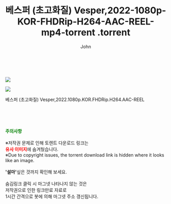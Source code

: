 ﻿---
layout: post
title:  "                   베스퍼 (초고화질) Vesper,2022-1080p-KOR-FHDRip-H264-AAC-REEL-mp4-torrent                .torrent"
author: John
categories: [ 영화 ]
tags: [  ]
image: https://torrentrj57.com/uploadfile/full/7c810c4ab4c479813fea441d2aec9d0a93dd4d80.jpg"/></p><p><img src="https://torrentrj57.com/uploadfile/full/e5d05023c23cdfe126fcd0f5649d3ab1d0b89400.jpg 
description: "                   베스퍼 (초고화질) Vesper,2022-1080p-KOR-FHDRip-H264-AAC-REEL-mp4-torrent                 torrent 정보 공유"
toc: true
toc_sticky: true
---

<br>
<p><img src="https://torrentrj57.com/uploadfile/full/7c810c4ab4c479813fea441d2aec9d0a93dd4d80.jpg"/></p><p><img src="https://torrentrj57.com/uploadfile/full/e5d05023c23cdfe126fcd0f5649d3ab1d0b89400.jpg"/></p>
 베스퍼 (초고화질) Vesper,2022.1080p.KOR.FHDRip.H264.AAC-REEL  
    
<br><br><br>
<p data-ke-size="size16"><b><span style="color: green;">주의사항</span></b><br /><br />※저작권 문제로 인해 토렌트 다운로드 링크는<br /><b><span style="color: red;">유사 이미지</span></b>에 숨겨뒀습니다.<br />※Due to copyright issues, the torrent download link is hidden where it looks like an image.<br /><br /><b>'설마'</b>싶은 것까지 확인해 보세요.<br /><br />숨김링크 클릭 시 마그넷 나타나지 않는 것은<br />저작권으로 인한 링크만료 자료로<br />1시간 간격으로 봇에 의해 마그넷 주소 갱신됩니다.</p>
